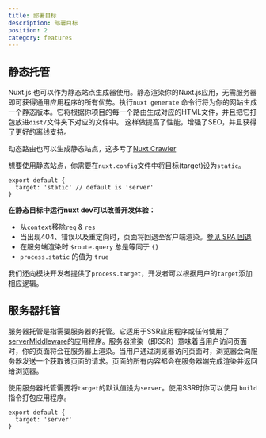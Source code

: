 ```yaml
---
title: 部署目标
description: 部署目标
position: 2
category: features
---
```


## 静态托管

Nuxt.js 也可以作为静态站点生成器使用。静态渲染你的Nuxt.js应用，无需服务器即可获得通用应用程序的所有优势。执行`nuxt generate` 命令行将为你的网站生成一个静态版本。它将根据你项目的每一个路由生成对应的HTML文件，并且把它打包放进`dist/`文件夹下对应的文件中。
这样做提高了性能，增强了SEO，并且获得了更好的离线支持。

<base-alert type="info">

动态路由也可以生成静态站点，这多亏了[Nuxt Crawler](/docs/2.x/configuration-glossary/configuration-generate#crawler)

</base-alert>

想要使用静态站点，你需要在`nuxt.config`文件中将目标(target)设为`static`。

```js{}[nuxt.config.js]
export default {
  target: 'static' // default is 'server'
}
```

**在静态目标中运行nuxt dev可以改善开发体验：**

- 从`context`移除`req` & `res`
- 当出现404、错误以及重定向时，页面将回退至客户端渲染。[参见 SPA 回退](/docs/2.x/concepts/static-site-generation#spa-fallback)
- 在服务端渲染时 `$route.query` 总是等同于 `{}`
- `process.static` 的值为 `true`

<base-alert type="info">

我们还向模块开发者提供了`process.target`，开发者可以根据用户的`target`添加相应逻辑。

</base-alert>

## 服务器托管

服务器托管是指需要服务器的托管。它适用于SSR应用程序或任何使用了[serverMiddleware](/docs/2.x/configuration-glossary/configuration-servermiddleware)的应用程序。服务器渲染（即SSR）意味着当用户访问页面时，你的页面将会在服务器上渲染。当用户通过浏览器访问页面时，浏览器会向服务器发送一个获取该页面的请求。页面的所有内容都会在服务器端完成渲染并返回给浏览器。

使用服务器托管需要将`target`的默认值设为`server`。使用SSR时你可以使用 `build` 指令打包应用程序。

```js{}[nuxt.config.js]
export default {
  target: 'server'
}
```
